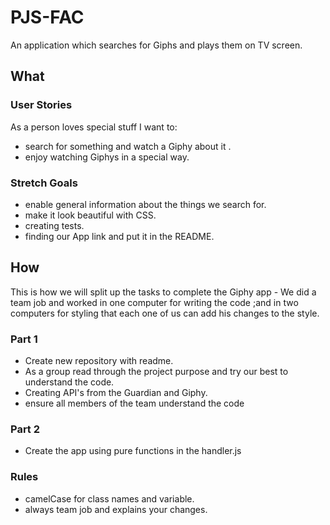 # PJS-FAC
An application which searches for Giphs and plays them on TV screen.

## **What**

### User Stories
As a  person loves special stuff I want to:

+ search for something and watch a Giphy about it .
+ enjoy watching Giphys in a special way.

### Stretch Goals
+ enable general information about the things we search for.
+ make it look beautiful with CSS.
+ creating tests.
+ finding our App link and put it in the README.



## **How**

This is how we will split up the tasks to complete the Giphy app - 
We did a team job and worked in one computer for writing the code ;and in two computers for styling that each one of us can add his changes to the style. 

### Part 1

+ Create new repository with readme.
+ As a group read through the project purpose and try our best to understand the code.
+ Creating API's from the Guardian and Giphy.
+ ensure all members of the team understand the code

### Part 2

+ Create the app using pure functions in the handler.js 

### Rules

+ camelCase for class names and variable.
+ always team job and explains your changes.
